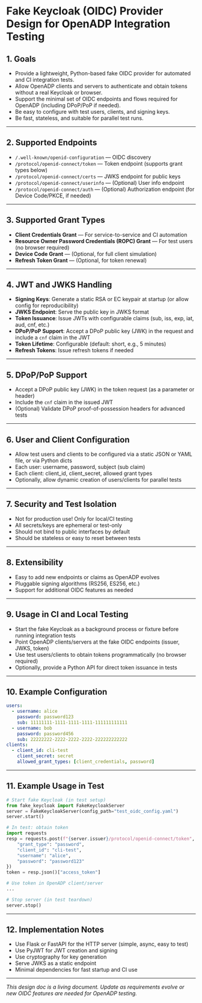 # Fake Keycloak (OIDC) Provider Design for OpenADP Integration Testing

## 1. Goals
- Provide a lightweight, Python-based fake OIDC provider for automated and CI integration tests.
- Allow OpenADP clients and servers to authenticate and obtain tokens without a real Keycloak or browser.
- Support the minimal set of OIDC endpoints and flows required for OpenADP (including DPoP/PoP if needed).
- Be easy to configure with test users, clients, and signing keys.
- Be fast, stateless, and suitable for parallel test runs.

---

## 2. Supported Endpoints
- `/.well-known/openid-configuration` — OIDC discovery
- `/protocol/openid-connect/token` — Token endpoint (supports grant types below)
- `/protocol/openid-connect/certs` — JWKS endpoint for public keys
- `/protocol/openid-connect/userinfo` — (Optional) User info endpoint
- `/protocol/openid-connect/auth` — (Optional) Authorization endpoint (for Device Code/PKCE, if needed)

---

## 3. Supported Grant Types
- **Client Credentials Grant** — For service-to-service and CI automation
- **Resource Owner Password Credentials (ROPC) Grant** — For test users (no browser required)
- **Device Code Grant** — (Optional, for full client simulation)
- **Refresh Token Grant** — (Optional, for token renewal)

---

## 4. JWT and JWKS Handling
- **Signing Keys**: Generate a static RSA or EC keypair at startup (or allow config for reproducibility)
- **JWKS Endpoint**: Serve the public key in JWKS format
- **Token Issuance**: Issue JWTs with configurable claims (sub, iss, exp, iat, aud, cnf, etc.)
- **DPoP/PoP Support**: Accept a DPoP public key (JWK) in the request and include a `cnf` claim in the JWT
- **Token Lifetime**: Configurable (default: short, e.g., 5 minutes)
- **Refresh Tokens**: Issue refresh tokens if needed

---

## 5. DPoP/PoP Support
- Accept a DPoP public key (JWK) in the token request (as a parameter or header)
- Include the `cnf` claim in the issued JWT
- (Optional) Validate DPoP proof-of-possession headers for advanced tests

---

## 6. User and Client Configuration
- Allow test users and clients to be configured via a static JSON or YAML file, or via Python dicts
- Each user: username, password, subject (sub claim)
- Each client: client_id, client_secret, allowed grant types
- Optionally, allow dynamic creation of users/clients for parallel tests

---

## 7. Security and Test Isolation
- Not for production use! Only for local/CI testing
- All secrets/keys are ephemeral or test-only
- Should not bind to public interfaces by default
- Should be stateless or easy to reset between tests

---

## 8. Extensibility
- Easy to add new endpoints or claims as OpenADP evolves
- Pluggable signing algorithms (RS256, ES256, etc.)
- Support for additional OIDC features as needed

---

## 9. Usage in CI and Local Testing
- Start the fake Keycloak as a background process or fixture before running integration tests
- Point OpenADP clients/servers at the fake OIDC endpoints (issuer, JWKS, token)
- Use test users/clients to obtain tokens programmatically (no browser required)
- Optionally, provide a Python API for direct token issuance in tests

---

## 10. Example Configuration
```yaml
users:
  - username: alice
    password: password123
    sub: 11111111-1111-1111-1111-111111111111
  - username: bob
    password: password456
    sub: 22222222-2222-2222-2222-222222222222
clients:
  - client_id: cli-test
    client_secret: secret
    allowed_grant_types: [client_credentials, password]
```

---

## 11. Example Usage in Test
```python
# Start fake Keycloak (in test setup)
from fake_keycloak import FakeKeycloakServer
server = FakeKeycloakServer(config_path="test_oidc_config.yaml")
server.start()

# In test: obtain token
import requests
resp = requests.post(f"{server.issuer}/protocol/openid-connect/token", data={
    "grant_type": "password",
    "client_id": "cli-test",
    "username": "alice",
    "password": "password123"
})
token = resp.json()["access_token"]

# Use token in OpenADP client/server
...

# Stop server (in test teardown)
server.stop()
```

---

## 12. Implementation Notes
- Use Flask or FastAPI for the HTTP server (simple, async, easy to test)
- Use PyJWT for JWT creation and signing
- Use cryptography for key generation
- Serve JWKS as a static endpoint
- Minimal dependencies for fast startup and CI use

---

*This design doc is a living document. Update as requirements evolve or new OIDC features are needed for OpenADP testing.* 